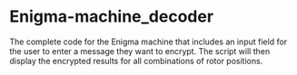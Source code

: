 # Enigma-machine_decoder
The complete code for the Enigma machine that includes an input field for the user to enter a message they want to encrypt. The script will then display the encrypted results for all combinations of rotor positions.

